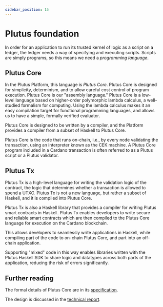 ```yaml
---
sidebar_position: 15
---
```


# Plutus foundation

In order for an application to run its trusted kernel of logic as a script on a ledger, the ledger needs a way of specifying and executing scripts. 
Scripts are simply programs, so this means we need a *programming language*.

## Plutus Core

In the Plutus Platform, this language is *Plutus Core*. 
Plutus Core is designed for simplicity, determinism, and to allow careful cost control of program execution. 
Plutus Core is our "assembly language." 
Plutus Core is a low-level language based on higher-order polymorphic lambda calculus, a well-studied formalism for computing. 
Using the lambda calculus makes it an easy compilation target for functional programming languages, and allows us to have a simple, formally verified evaluator.

Plutus Core is designed to be written by a compiler, and the Platform provides a compiler from a subset of Haskell to Plutus Core. 

Plutus Core is the code that runs on-chain, i.e., by every node validating the transaction, using an interpreter known as the CEK machine. 
A Plutus Core program included in a Cardano transaction is often referred to as a Plutus script or a Plutus validator.

## Plutus Tx

Plutus Tx is a high-level language for writing the validation logic of the contract, the logic that determines whether a transaction is allowed to spend a UTXO. 
Plutus Tx is not a new language, but rather a subset of Haskell, and it is compiled into Plutus Core. 

Plutus Tx is also a Haskell library that provides a compiler for writing Plutus smart contracts in Haskell. 
Plutus Tx enables developers to write secure and reliable smart contracts which are then compiled to the Plutus Core language for execution on the Cardano blockchain. 

This allows developers to seamlessly write applications in Haskell, while compiling part of the code to on-chain Plutus Core, and part into an off-chain application.

Supporting "mixed" code in this way enables libraries written with the Plutus Haskell SDK to share logic and datatypes across both parts of the application, reducing the risk of errors significantly.

## Further reading

The formal details of Plutus Core are in its [specification](https://github.com/IntersectMBO/plutus#specifications-and-design). 

The design is discussed in the [technical report](https://ci.iog.io/job/input-output-hk-plutus/master/x86_64-linux.packages.plutus-report/latest/download/1).
